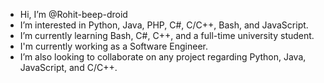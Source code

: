 - Hi, I’m @Rohit-beep-droid
- I’m interested in Python, Java, PHP, C#, C/C++, Bash, and JavaScript.
- I’m currently learning Bash, C#, C++, and a full-time university student.
- I'm currently working as a Software Engineer.
- I’m also looking to collaborate on any project regarding Python, Java, JavaScript, and C/C++.
